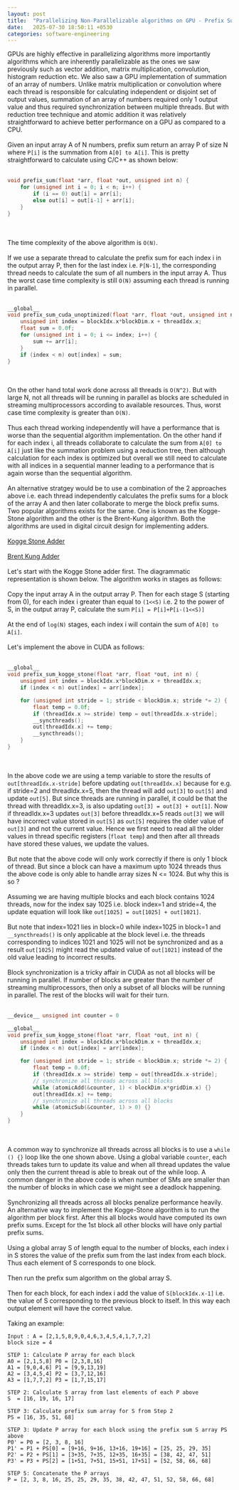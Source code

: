 ```yaml
---
layout: post
title:  "Parallelizing Non-Parallelizable algorithms on GPU - Prefix Sum"
date:   2025-07-30 18:50:11 +0530
categories: software-engineering
---
```

GPUs are highly effective in parallelizing algorithms more importantly algorithms which are inherently parallelizable as the ones we saw previously such as vector addition, matrix multiplication, convolution, histogram reduction etc. We also saw a GPU implementation of summation of an array of numbers. Unlike matrix multiplication or convolution where each thread is responsible for calculating independent or disjoint set of output values, summation of an array of numbers required only 1 output value and thus required synchronization between multiple threads. But with reduction tree technique and atomic addition it was relatively straightforward to achieve better performance on a GPU as compared to a CPU.<br/><br/>
Given an input array A of N numbers, prefix sum return an array P of size N where `P[i]` is the summation from `A[0] to A[i]`. This is pretty straightforward to calculate using C/C++ as shown below:<br/><br/>
```cpp
void prefix_sum(float *arr, float *out, unsigned int n) {
    for (unsigned int i = 0; i < n; i++) {
        if (i == 0) out[i] = arr[i];
        else out[i] = out[i-1] + arr[i];
    }
}
```
<br/><br/>
The time complexity of the above algorithm is `O(N)`.<br/><br/>
If we use a separate thread to calculate the prefix sum for each index i in the output array P, then for the last index i.e. `P[N-1]`, the corresponding thread needs to calculate the sum of all numbers in the input array A. Thus the worst case time complexity is still `O(N)` assuming each thread is running in parallel. <br/><br/>
```cpp
__global__
void prefix_sum_cuda_unoptimized(float *arr, float *out, unsigned int n) {
    unsigned int index = blockIdx.x*blockDim.x + threadIdx.x;
    float sum = 0.0f;
    for (unsigned int i = 0; i <= index; i++) {
        sum += arr[i];
    }
    if (index < n) out[index] = sum;
}
```
<br/><br/>
On the other hand total work done across all threads is `O(N^2)`. But with large N, not all threads will be running in parallel as blocks are scheduled in streaming multiprocessors according to available resources. Thus, worst case time complexity is greater than `O(N)`.<br/><br/>
Thus each thread working independently will have a performance that is worse than the sequential algorithm implementation. On the other hand if for each index i, all threads collaborate to calculate the sum from `A[0] to A[i]` just like the summation problem using a reduction tree, then although calculation for each index is optimized but overall we still need to calculate with all indices in a sequential manner leading to a performance that is again worse than the sequential algorithm.<br/><br/>
An alternative stratgey would be to use a combination of the 2 approaches above i.e. each thread independently calculates the prefix sums for a block of the array A and then later collaborate to merge the block prefix sums. Two popular algorithms exists for the same. One is known as the Kogge-Stone algorithm and the other is the Brent-Kung algorithm. Both the algorithms are used in digital circuit design for implementing adders.<br/><br/>
[Kogge Stone Adder](https://en.wikipedia.org/wiki/Kogge–Stone_adder)<br/><br/>
[Brent Kung Adder](https://en.wikipedia.org/wiki/Brent–Kung_adder)<br/><br/>
Let's start with the Kogge Stone adder first. The diagrammatic representation is shown below. The algorithm works in stages as follows:<br/><br/>
Copy the input array A in the output array P. Then for each stage S (starting from 0), for each index i greater than equal to `(1<<S)` i.e. 2 to the power of S, in the output array P, calculate the sum `P[i] = P[i]+P[i-(1<<S)]`<br/><br/>
At the end of `log(N)` stages, each index i will contain the sum of `A[0] to A[i]`.<br/><br/>
Let's implement the above in CUDA as follows:<br/><br/>
```cpp
__global__
void prefix_sum_kogge_stone(float *arr, float *out, int n) {
    unsigned int index = blockIdx.x*blockDim.x + threadIdx.x;
    if (index < n) out[index] = arr[index];

    for (unsigned int stride = 1; stride < blockDim.x; stride *= 2) {
        float temp = 0.0f;
        if (threadIdx.x >= stride) temp = out[threadIdx.x-stride];
        __syncthreads();
        out[threadIdx.x] += temp;
        __syncthreads();
    }
}
```
<br/><br/>
In the above code we are using a temp variable to store the results of `out[threadIdx.x-stride]` before updating `out[threadIdx.x]` because for e.g. if stride=2 and threadIdx.x=5, then the thread will add `out[3]` to `out[5]` and update `out[5]`. But since threads are running in parallel, it could be that the thread with threadIdx.x=3, is also updating `out[3] = out[3] + out[1]`. Now if threadIdx.x=3 updates `out[3]` before threadIdx.x=5 reads `out[3]` we will have incorrect value stored in `out[5]` as `out[5]` requires the older value of `out[3]` and not the current value. Hence we first need to read all the older values in thread specific registers (`float temp`) and then after all threads have stored these values, we update the values.<br/><br/>
But note that the above code will only work correctly if there is only 1 block of thread. But since a block can have a maximum upto 1024 threads thus the above code is only able to handle array sizes N <= 1024. But why this is so ?<br/><br/>
Assuming we are having multiple blocks and each block contains 1024 threads, now for the index say 1025 i.e. block index=1 and stride=4, the update equation will look like `out[1025] = out[1025] + out[1021]`.<br/><br/>
But note that index=1021 lies in block=0 while index=1025 in block=1 and `__syncthreads()` is only applicable at the block level i.e. the threads corresponding to indices 1021 and 1025 will not be synchronized and as a result `out[1025]` might read the updated value of `out[1021]` instead of the old value leading to incorrect results.<br/><br/>
Block synchronization is a tricky affair in CUDA as not all blocks will be running in parallel. If number of blocks are greater than the number of streaming multiprocessors, then only a subset of all blocks will be running in parallel. The rest of the blocks will wait for their turn.<br/><br/>
```cpp
__device__ unsigned int counter = 0

__global__
void prefix_sum_kogge_stone(float *arr, float *out, int n) {
    unsigned int index = blockIdx.x*blockDim.x + threadIdx.x;
    if (index < n) out[index] = arr[index];

    for (unsigned int stride = 1; stride < blockDim.x; stride *= 2) {
        float temp = 0.0f;
        if (threadIdx.x >= stride) temp = out[threadIdx.x-stride];
        // synchronize all threads across all blocks
        while (atomicAdd(&counter, 1) < blockDim.x*gridDim.x) {}
        out[threadIdx.x] += temp;
        // synchronize all threads across all blocks
        while (atomicSub(&counter, 1) > 0) {}
    }
}
```
<br/><br/>
A common way to synchronize all threads across all blocks is to use a `while () {}` loop like the one shown above. Using a global variable `counter`, each threads takes turn to update its value and when all thread updates the value only then the current thread is able to break out of the while loop. A common danger in the above code is when number of SMs are smaller than the number of blocks in which case we might see a deadlock happening.<br/><br/>
Synchronizing all threads across all blocks penalize performance heavily. An alternative way to implement the Kogge-Stone algorithm is to run the algorithm per block first. After this all blocks would have computed its own prefix sums. Except for the 1st block all other blocks will have only partial prefix sums.<br/><br/>
Using a global array S of length equal to the number of blocks, each index i in S stores the value of the prefix sum from the last index from each block. Thus each element of S corresponds to one block.<br/><br/>
Then run the prefix sum algorithm on the global array S. <br/><br/>
Then for each block, for each index i add the value of `S[blockIdx.x-1]` i.e. the value of S corresponding to the previous block to itself. In this way each output element will have the correct value.<br/><br/>
Taking an example:
```
Input : A = [2,1,5,8,9,0,4,6,3,4,5,4,1,7,7,2]
block size = 4

STEP 1: Calculate P array for each block
A0 = [2,1,5,8] P0 = [2,3,8,16]
A1 = [9,0,4,6] P1 = [9,9,13,19]
A2 = [3,4,5,4] P2 = [3,7,12,16]
A3 = [1,7,7,2] P3 = [1,7,15,17]

STEP 2: Calculate S array from last elements of each P above
S  = [16, 19, 16, 17]

STEP 3: Calculate prefix sum array for S from Step 2
PS = [16, 35, 51, 68]

STEP 3: Update P array for each block using the prefix sum S array PS above
P0' = P0 = [2, 3, 8, 16]
P1' = P1 + PS[0] = [9+16, 9+16, 13+16, 19+16] = [25, 25, 29, 35]
P2' = P2 + PS[1] = [3+35, 7+35, 12+35, 16+35] = [38, 42, 47, 51]
P3' = P3 + PS[2] = [1+51, 7+51, 15+51, 17+51] = [52, 58, 66, 68]

STEP 5: Concatenate the P arrays
P = [2, 3, 8, 16, 25, 25, 29, 35, 38, 42, 47, 51, 52, 58, 66, 68]
```
<br/><br/>

